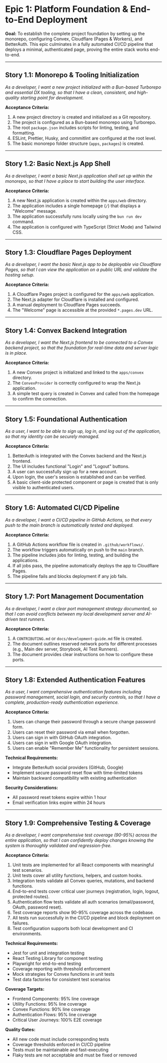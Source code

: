# Epic 1: Platform Foundation & End-to-End Deployment

**Goal:** To establish the complete project foundation by setting up the monorepo, configuring Convex, Cloudflare (Pages & Workers), and BetterAuth. This epic culminates in a fully automated CI/CD pipeline that deploys a minimal, authenticated page, proving the entire stack works end-to-end.

---

## Story 1.1: Monorepo & Tooling Initialization

_As a developer, I want a new project initialized with a Bun-based Turborepo and essential DX tooling, so that I have a clean, consistent, and high-quality starting point for development._

**Acceptance Criteria:**

1.  A new project directory is created and initialized as a Git repository.
2.  The project is configured as a Bun-based monorepo using Turborepo.
3.  The root `package.json` includes scripts for linting, testing, and formatting.
4.  ESLint, Prettier, Husky, and commitlint are configured at the root level.
5.  The basic monorepo folder structure (`apps`, `packages`) is created.

---

## Story 1.2: Basic Next.js App Shell

_As a developer, I want a basic Next.js application shell set up within the monorepo, so that I have a place to start building the user interface._

**Acceptance Criteria:**

1.  A new Next.js application is created within the `apps/web` directory.
2.  The application includes a single homepage (`/`) that displays a "Welcome" message.
3.  The application successfully runs locally using the `bun run dev` command.
4.  The application is configured with TypeScript (Strict Mode) and Tailwind CSS.

---

## Story 1.3: Cloudflare Pages Deployment

_As a developer, I want the basic Next.js app to be deployable via Cloudflare Pages, so that I can view the application on a public URL and validate the hosting setup._

**Acceptance Criteria:**

1.  A Cloudflare Pages project is configured for the `apps/web` application.
2.  The Next.js adapter for Cloudflare is installed and configured.
3.  A manual deployment to Cloudflare Pages succeeds.
4.  The "Welcome" page is accessible at the provided `*.pages.dev` URL.

---

## Story 1.4: Convex Backend Integration

_As a developer, I want the Next.js frontend to be connected to a Convex backend project, so that the foundation for real-time data and server logic is in place._

**Acceptance Criteria:**

1.  A new Convex project is initialized and linked to the `apps/convex` directory.
2.  The `ConvexProvider` is correctly configured to wrap the Next.js application.
3.  A simple test query is created in Convex and called from the homepage to confirm the connection.

---

## Story 1.5: Foundational Authentication

_As a user, I want to be able to sign up, log in, and log out of the application, so that my identity can be securely managed._

**Acceptance Criteria:**

1.  BetterAuth is integrated with the Convex backend and the Next.js frontend.
2.  The UI includes functional "Login" and "Logout" buttons.
3.  A user can successfully sign up for a new account.
4.  Upon login, the user's session is established and can be verified.
5.  A basic client-side protected component or page is created that is only visible to authenticated users.

---

## Story 1.6: Automated CI/CD Pipeline

_As a developer, I want a CI/CD pipeline in GitHub Actions, so that every push to the main branch is automatically tested and deployed._

**Acceptance Criteria:**

1.  A GitHub Actions workflow file is created in `.github/workflows/`.
2.  The workflow triggers automatically on push to the `main` branch.
3.  The pipeline includes jobs for linting, testing, and building the applications.
4.  If all jobs pass, the pipeline automatically deploys the app to Cloudflare Pages.
5.  The pipeline fails and blocks deployment if any job fails.

---

## Story 1.7: Port Management Documentation

_As a developer, I want a clear port management strategy documented, so that I can avoid conflicts between my local development server and AI-driven test runners._

**Acceptance Criteria:**

1.  A `CONTRIBUTING.md` or `docs/development-guide.md` file is created.
2.  The document outlines reserved network ports for different processes (e.g., Main dev server, Storybook, AI Test Runners).
3.  The document provides clear instructions on how to configure these ports.

---

## Story 1.8: Extended Authentication Features

_As a user, I want comprehensive authentication features including password management, social login, and security controls, so that I have a complete, production-ready authentication experience._

**Acceptance Criteria:**

1. Users can change their password through a secure change password form.
2. Users can reset their password via email when forgotten.
3. Users can sign in with GitHub OAuth integration.
4. Users can sign in with Google OAuth integration.
5. Users can enable "Remember Me" functionality for persistent sessions.

**Technical Requirements:**

- Integrate BetterAuth social providers (GitHub, Google)
- Implement secure password reset flow with time-limited tokens
- Maintain backward compatibility with existing authentication

**Security Considerations:**

- All password reset tokens expire within 1 hour
- Email verification links expire within 24 hours

---

## Story 1.9: Comprehensive Testing & Coverage

_As a developer, I want comprehensive test coverage (90-95%) across the entire application, so that I can confidently deploy changes knowing the system is thoroughly validated and regression-free._

**Acceptance Criteria:**

1. Unit tests are implemented for all React components with meaningful test scenarios.
2. Unit tests cover all utility functions, helpers, and custom hooks.
3. Integration tests validate all Convex queries, mutations, and backend functions.
4. End-to-end tests cover critical user journeys (registration, login, logout, protected routes).
5. Authentication flow tests validate all auth scenarios (email/password, OAuth, password reset).
6. Test coverage reports show 90-95% coverage across the codebase.
7. All tests run successfully in the CI/CD pipeline and block deployment on failures.
8. Test configuration supports both local development and CI environments.

**Technical Requirements:**

- Jest for unit and integration testing
- React Testing Library for component testing
- Playwright for end-to-end testing
- Coverage reporting with threshold enforcement
- Mock strategies for Convex functions in unit tests
- Test data factories for consistent test scenarios

**Coverage Targets:**

- Frontend Components: 95% line coverage
- Utility Functions: 95% line coverage
- Convex Functions: 90% line coverage
- Authentication Flows: 95% line coverage
- Critical User Journeys: 100% E2E coverage

**Quality Gates:**

- All new code must include corresponding tests
- Coverage thresholds enforced in CI/CD pipeline
- Tests must be maintainable and fast-executing
- Flaky tests are not acceptable and must be fixed or removed
